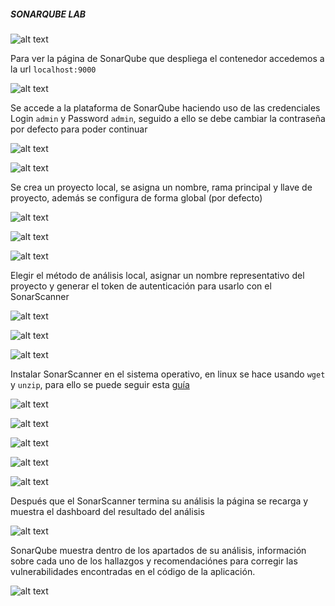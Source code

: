 ##### SONARQUBE LAB



![alt text](images/creating.png)

Para ver la página de SonarQube que despliega el contenedor accedemos a la url `localhost:9000`

![alt text](images/working.png)

Se accede a la plataforma de SonarQube haciendo uso de las credenciales Login `admin` y Password `admin`, seguido a ello se debe cambiar la contraseña por defecto para poder continuar

![alt text](images/adminadmin.png)

![alt text](images/password.png)

Se crea un proyecto local, se asigna un nombre, rama principal y llave de proyecto, además se configura de forma global (por defecto)

![alt text](images/projectnew.png)

![alt text](images/name.png)

![alt text](images/createrproject.png)

Elegir el método de análisis local, asignar un nombre representativo del proyecto y generar el token de autenticación para usarlo con el SonarScanner

![alt text](images/locally.png)

![alt text](images/token.png)

![alt text](images/token2.png)

Instalar SonarScanner en el sistema operativo, en linux se hace usando `wget` y `unzip`, para ello se puede seguir esta [guía](https://medium.com/@ayoubchamchi/sonarqube-sonarscanner-8bec4711e482)

![alt text](images/analysis.png)

![alt text](images/installationsonar.png)

![alt text](images/installation2.png)

![alt text](images/analyzing.png)

![alt text](images/analysissuccessful.png)

Después que el SonarScanner termina su análisis la página se recarga y muestra el dashboard del resultado del análisis

![alt text](images/sonardashboard.png)

SonarQube muestra dentro de los apartados de su análisis, información sobre cada uno de los hallazgos y recomendaciónes para corregir las vulnerabilidades encontradas en el código de la aplicación. 

![alt text](images/resultinformation.png)